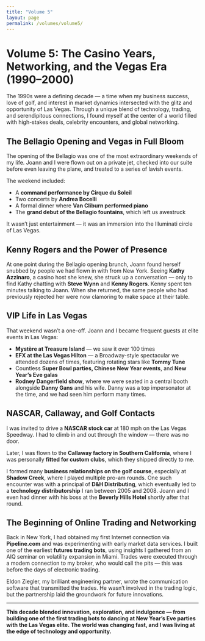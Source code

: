 ```yaml
---
title: "Volume 5"
layout: page
permalink: /volumes/volume5/
---
```


# Volume 5: The Casino Years, Networking, and the Vegas Era (1990–2000)

The 1990s were a defining decade — a time when my business success, love of golf, and interest in market dynamics intersected with the glitz and opportunity of Las Vegas. Through a unique blend of technology, trading, and serendipitous connections, I found myself at the center of a world filled with high-stakes deals, celebrity encounters, and global networking.

## The Bellagio Opening and Vegas in Full Bloom

The opening of the Bellagio was one of the most extraordinary weekends of my life. Joann and I were flown out on a private jet, checked into our suite before even leaving the plane, and treated to a series of lavish events.

The weekend included:
- A **command performance by Cirque du Soleil**
- Two concerts by **Andrea Bocelli**
- A formal dinner where **Van Cliburn performed piano**
- The **grand debut of the Bellagio fountains**, which left us awestruck

It wasn’t just entertainment — it was an immersion into the Illuminati circle of Las Vegas.

## Kenny Rogers and the Power of Presence

At one point during the Bellagio opening brunch, Joann found herself snubbed by people we had flown in with from New York. Seeing **Kathy Azzinaro**, a casino host she knew, she struck up a conversation — only to find Kathy chatting with **Steve Wynn** and **Kenny Rogers**. Kenny spent ten minutes talking to Joann. When she returned, the same people who had previously rejected her were now clamoring to make space at their table.

## VIP Life in Las Vegas

That weekend wasn’t a one-off. Joann and I became frequent guests at elite events in Las Vegas:
- **Mystère at Treasure Island** — we saw it over 100 times
- **EFX at the Las Vegas Hilton** — a Broadway-style spectacular we attended dozens of times, featuring rotating stars like **Tommy Tune**
- Countless **Super Bowl parties, Chinese New Year events**, and **New Year’s Eve galas**
- **Rodney Dangerfield show**, where we were seated in a central booth alongside **Danny Gans** and his wife. Danny was a top impersonator at the time, and we had seen him perform many times.

## NASCAR, Callaway, and Golf Contacts

I was invited to drive a **NASCAR stock car** at 180 mph on the Las Vegas Speedway. I had to climb in and out through the window — there was no door. 

Later, I was flown to the **Callaway factory in Southern California**, where I was personally **fitted for custom clubs**, which they shipped directly to me.

I formed many **business relationships on the golf course**, especially at **Shadow Creek**, where I played multiple pro-am rounds. One such encounter was with a principal of **D&H Distributing**, which eventually led to a **technology distributorship** I ran between 2005 and 2008. Joann and I even had dinner with his boss at the **Beverly Hills Hotel** shortly after that round.

## The Beginning of Online Trading and Networking

Back in New York, I had obtained my first Internet connection via **Pipeline.com** and was experimenting with early market data services. I built one of the earliest **futures trading bots**, using insights I gathered from an AIQ seminar on volatility expansion in Miami. Trades were executed through a modem connection to my broker, who would call the pits — this was before the days of electronic trading.

Eldon Ziegler, my brilliant engineering partner, wrote the communication software that transmitted the trades. He wasn’t involved in the trading logic, but the partnership laid the groundwork for future innovations.

---

**This decade blended innovation, exploration, and indulgence — from building one of the first trading bots to dancing at New Year’s Eve parties with the Las Vegas elite. The world was changing fast, and I was living at the edge of technology and opportunity.**